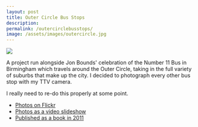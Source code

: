 ```yaml
---
layout: post
title: Outer Circle Bus Stops
description: 
permalink: /outercirclebusstops/
image: /assets/images/outercircle.jpg
---
```


![](http://art.peteashton.com/assets/images/outercircle.jpg)

A project run alongside Jon Bounds' celebration of the Number 11 Bus in Birmingham which travels around the Outer Circle, taking in the full variety of suburbs that make up the city. I decided to photograph every other bus stop with my TTV camera. 

I really need to re-do this properly at some point. 

- [Photos on Flickr](https://www.flickr.com/photos/peteashton/albums/72157622789748496)
- [Photos as a video slideshow](https://www.youtube.com/watch?v=B2eDy1dpFrA)
- [Published as a book in 2011](http://www.magcloud.com/browse/issue/150641)
